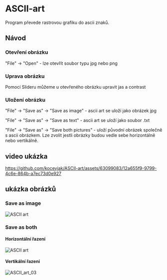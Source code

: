 # ASCII-art
Program převede rastrovou grafiku do ascii znaků.
## Návod
### Otevření obrázku
"File" -> "Open" - lze otevřít soubor typu jpg nebo png
### Uprava obrázku
Pomocí Slideru můžeme u otevřeného obrázku upravit jas a contrast
### Uložení obrázku
"File" -> "Save as" -> "Save as image" - ascii art se uloží jako obrázek jpg<br>

"File" -> "Save as" -> "Save as text" - ascii art se uloží jako soubor .txt<br>

"File" -> "Save as" -> "Save both pictures" - uloží původní obrázek společně s ascii obrázkem. Lze zvolit jestli obrázky budou vedle sebe horizontálně nebo vertikálně.

## video ukázka
https://github.com/kocevjak/ASCII-art/assets/63099083/12a655f9-9799-4c6e-864b-a7ec73d0e927

## ukázka obrázků
### Save as image
![ASCII art](https://github.com/kocevjak/ASCII-art/assets/63099083/354cd892-4ba2-4db3-b138-401d55d34af0)

### Save as both
#### Horizontální řazení
![ASCII art](https://github.com/kocevjak/ASCII-art/assets/63099083/88dcae70-21d9-4607-845a-0e0c872b0a5c)
#### Vertikální řazení
![ASCII_art_03](https://github.com/kocevjak/ASCII-art/assets/63099083/aa55c701-af84-4217-80e5-ff3bf105b44e)
